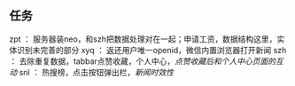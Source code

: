 ## 任务
zpt ： 服务器装neo，和szh把数据处理对在一起；申请工资，数据结构这里，实体识别未完善的部分
xyq ： 返还用户唯一openid，微信内置浏览器打开新闻
szh ： 去除重复数据，tabbar点赞收藏，个人中心，*点赞收藏后和个人中心页面的互动*
snl ： 热搜榜，点击按钮弹出栏，*新闻时效性*